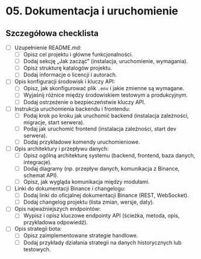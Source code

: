 # 05. Dokumentacja i uruchomienie


## Szczegółowa checklista

- [ ] Uzupełnienie README.md:
    - [ ] Opisz cel projektu i główne funkcjonalności.
    - [ ] Dodaj sekcję „Jak zacząć” (instalacja, uruchomienie, wymagania).
    - [ ] Opisz strukturę katalogów projektu.
    - [ ] Dodaj informacje o licencji i autorach.

- [ ] Opis konfiguracji środowisk i kluczy API:
    - [ ] Opisz, jak skonfigurować plik `.env` i jakie zmienne są wymagane.
    - [ ] Wyjaśnij różnice między środowiskiem testowym a produkcyjnym.
    - [ ] Dodaj ostrzeżenie o bezpieczeństwie kluczy API.

- [ ] Instrukcja uruchomienia backendu i frontendu:
    - [ ] Podaj krok po kroku jak uruchomić backend (instalacja zależności, migracje, start serwera).
    - [ ] Podaj jak uruchomić frontend (instalacja zależności, start dev serwera).
    - [ ] Dodaj przykładowe komendy uruchomieniowe.

- [ ] Opis architektury i przepływu danych:
    - [ ] Opisz ogólną architekturę systemu (backend, frontend, baza danych, integracje).
    - [ ] Dodaj diagramy (np. przepływ danych, komunikacja z Binance, schemat API).
    - [ ] Opisz, jak wygląda komunikacja między modułami.

- [ ] Linki do dokumentacji Binance i changelogu:
    - [ ] Dodaj linki do oficjalnej dokumentacji Binance (REST, WebSocket).
    - [ ] Dodaj changelog projektu (lista zmian, wersje, daty).

- [ ] Opis najważniejszych endpointów:
    - [ ] Wypisz i opisz kluczowe endpointy API (ścieżka, metoda, opis, przykładowa odpowiedź).

- [ ] Opis strategii bota:
    - [ ] Opisz zaimplementowane strategie handlowe.
    - [ ] Dodaj przykłady działania strategii na danych historycznych lub testowych.
